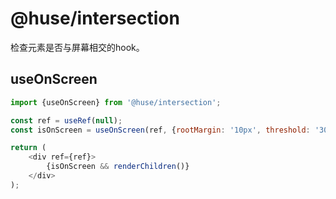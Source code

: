 # @huse/intersection

检查元素是否与屏幕相交的hook。

## useOnScreen

```javascript
import {useOnScreen} from '@huse/intersection';

const ref = useRef(null);
const isOnScreen = useOnScreen(ref, {rootMargin: '10px', threshold: '30%'});

return (
    <div ref={ref}>
        {isOnScreen && renderChildren()}
    </div>
);
```
